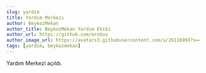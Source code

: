 ```yaml
---
slug: yardim
title: Yardım Merkezi
author: BeykozMekan
author_title: BeykozMekan Yardım Ekibi
author_url: https://github.com/erobus
author_image_url: https://avatars3.githubusercontent.com/u/26116993?s=460&v=4
tags: [yardim, beykozmekan]
---
```


Yardım Merkezi açıldı.

